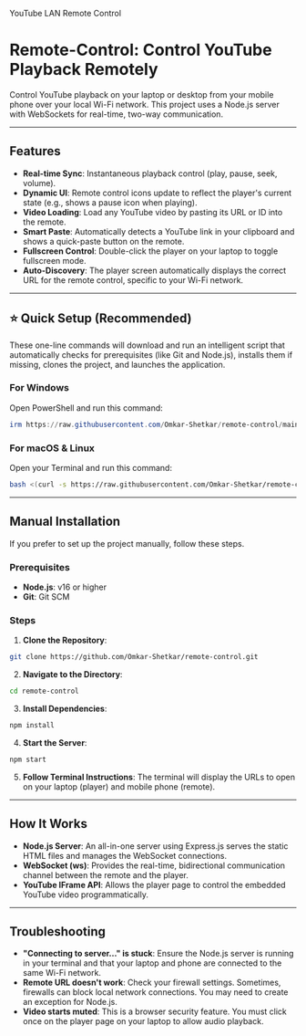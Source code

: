 YouTube LAN Remote Control
# Remote-Control: Control YouTube Playback Remotely

Control YouTube playback on your laptop or desktop from your mobile phone over your local Wi-Fi network. This project uses a Node.js server with WebSockets for real-time, two-way communication.

---

## Features

- **Real-time Sync**: Instantaneous playback control (play, pause, seek, volume).
- **Dynamic UI**: Remote control icons update to reflect the player's current state (e.g., shows a pause icon when playing).
- **Video Loading**: Load any YouTube video by pasting its URL or ID into the remote.
- **Smart Paste**: Automatically detects a YouTube link in your clipboard and shows a quick-paste button on the remote.
- **Fullscreen Control**: Double-click the player on your laptop to toggle fullscreen mode.
- **Auto-Discovery**: The player screen automatically displays the correct URL for the remote control, specific to your Wi-Fi network.

---

## ⭐ Quick Setup (Recommended)

These one-line commands will download and run an intelligent script that automatically checks for prerequisites (like Git and Node.js), installs them if missing, clones the project, and launches the application.

### For Windows

Open PowerShell and run this command:

```powershell
irm https://raw.githubusercontent.com/Omkar-Shetkar/remote-control/main/setup.ps1 | iex
```

### For macOS & Linux

Open your Terminal and run this command:

```bash
bash <(curl -s https://raw.githubusercontent.com/Omkar-Shetkar/remote-control/main/setup.sh)
```

---

## Manual Installation

If you prefer to set up the project manually, follow these steps.

### Prerequisites

- **Node.js**: v16 or higher
- **Git**: Git SCM

### Steps

1. **Clone the Repository**:

  ```bash
  git clone https://github.com/Omkar-Shetkar/remote-control.git
  ```

2. **Navigate to the Directory**:

  ```bash
  cd remote-control
  ```

3. **Install Dependencies**:

  ```bash
  npm install
  ```

4. **Start the Server**:

  ```bash
  npm start
  ```

5. **Follow Terminal Instructions**: The terminal will display the URLs to open on your laptop (player) and mobile phone (remote).

---

## How It Works

- **Node.js Server**: An all-in-one server using Express.js serves the static HTML files and manages the WebSocket connections.
- **WebSocket (ws)**: Provides the real-time, bidirectional communication channel between the remote and the player.
- **YouTube IFrame API**: Allows the player page to control the embedded YouTube video programmatically.

---

## Troubleshooting

- **"Connecting to server..." is stuck**: Ensure the Node.js server is running in your terminal and that your laptop and phone are connected to the same Wi-Fi network.
- **Remote URL doesn't work**: Check your firewall settings. Sometimes, firewalls can block local network connections. You may need to create an exception for Node.js.
- **Video starts muted**: This is a browser security feature. You must click once on the player page on your laptop to allow audio playback.
